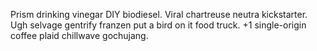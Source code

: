 Prism drinking vinegar DIY biodiesel. Viral chartreuse neutra kickstarter. Ugh selvage gentrify franzen put a bird on it food truck. +1 single-origin coffee plaid chillwave gochujang.